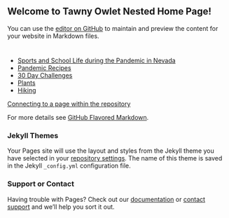 ## Welcome to Tawny Owlet Nested Home Page!

You can use the [editor on GitHub](https://github.com/tawnyowlet/nest/edit/gh-pages/index.md) to maintain and preview the content for your website in Markdown files.
# 
- [Sports and School Life during the Pandemic in Nevada](https://tawnyowlet.github.io/nest/sports.html)
- [Pandemic Recipes](https://tawnyowlet.github.io/nest/recipes.html)
- [30 Day Challenges](https://tawnyowlet.github.io/nest/challenge.html)
- [Plants](https://tawnyowlet.github.io/nest/plants.html)
- [Hiking](https://tawnyowlet.github.io/nest/hiking.html)

[Connecting to a page within the repository](http://jmcglone.com/guides/github-pages/)



For more details see [GitHub Flavored Markdown](https://guides.github.com/features/mastering-markdown/).

### Jekyll Themes

Your Pages site will use the layout and styles from the Jekyll theme you have selected in your [repository settings](https://github.com/tawnyowlet/nest/settings). The name of this theme is saved in the Jekyll `_config.yml` configuration file.

### Support or Contact

Having trouble with Pages? Check out our [documentation](https://docs.github.com/categories/github-pages-basics/) or [contact support](https://github.com/contact) and we’ll help you sort it out.
